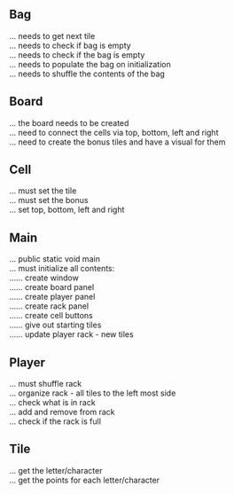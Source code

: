 ## **Bag**
... needs to get next tile
<br>... needs to check if bag is empty
<br>... needs to check if the bag is empty
<br>... needs to populate the bag on initialization
<br>... needs to shuffle the contents of the bag
## **Board**
... the board needs to be created
<br>... need to connect the cells via top, bottom, left and right
<br>... need to create the bonus tiles and have a visual for them
## **Cell**
... must set the tile
<br>... must set the bonus
<br>... set top, bottom, left and right
## **Main**
... public static void main
<br>... must initialize all contents:
<br>...... create window
<br>...... create board panel
<br>...... create player panel
<br>...... create rack panel
<br>...... create cell buttons
<br>...... give out starting tiles
<br>...... update player rack - new tiles
## **Player**
... must shuffle rack 
<br>... organize rack - all tiles to the left most side
<br>... check what is in rack
<br>... add and remove from rack
<br>... check if the rack is full
## **Tile**
... get the letter/character
<br>... get the points for each letter/character